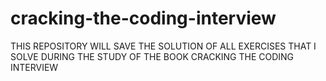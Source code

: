 # cracking-the-coding-interview
THIS REPOSITORY WILL SAVE THE SOLUTION OF ALL EXERCISES THAT I SOLVE DURING THE STUDY OF THE BOOK CRACKING THE CODING INTERVIEW